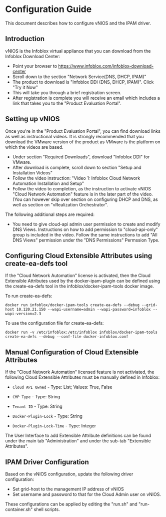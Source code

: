 Configuration Guide
===================
This document describes how to configure vNIOS and the IPAM driver.

Introduction
------------
vNIOS is the Infoblox virtual appliance that you can download from the Infoblox Download Center:

- Point your browser to https://www.infoblox.com/infoblox-download-center
- Scroll down to the section "Network Service(DNS, DHCP, IPAM)"
- The product to download is "Infoblox DDI (DNS, DHCP, IPAM)". Click "Try it Now"
- This will take you through a brief registration screen.
- After registration is complete you will receive an email which includes a link that takes you to the "Product Evaluation Portal".    

Setting up vNIOS
----------------
Once you're in the "Product Evaluation Portal", you can find download links as well as instructional videos. It is
strongly recommended that you download the VMware version of the product as VMware is the platform on which the videos
are based.

- Under section "Required Downloads", download "Infoblox DDI" for VMware.
- After download is complete, scroll down to section "Setup and Installation Videos"
- Follow the video instruction: "Video 1: Infoblox Cloud Network Automation Installation and Setup"
- Follow the video to completion, as the instruction to activate vNIOS "Cloud Network Automation" feature is in the later part of the video. (You can however skip over section on configuring DHCP and DNS, as well as section on "vRealization Orchestrator".

The following additional steps are required:
- You need to give cloud-api admin user permission to create and modify DNS Views. Instructions on how to add permission to "cloud-api-only" group is included in the video. Follow the same instructions to add "All DNS Views" permission under the "DNS Permissions" Permssion Type.

Configuring Cloud Extensible Attributes using create-ea-defs tool
-----------------------------------------------------------------
If the "Cloud Network Automation" license is activated, then the Cloud Extensible Attributes used by the docker-ipam-plugin
can be defined using the create-ea-defs tool in the infoblox/docker-ipam-tools docker image.

To run create-ea-defs:
```
docker run infoblox/docker-ipam-tools create-ea-defs --debug --grid-host 10.120.21.150 --wapi-username=admin --wapi-password=infoblox --wapi-version=2.3
```

To use the configuration file for create-ea-defs:
```
docker run -v /etc/infoblox:/etc/infoblox infoblox/docker-ipam-tools create-ea-defs --debug --conf-file docker-infoblox.conf
```

Manual Configuration of Cloud Extensible Attributes
---------------------------------------------------
If the "Cloud Network Automation" licensed feature is not activiated, the following Cloud Extensible Attributes must
be manually defined in Infoblox:

- ```Cloud API Owned``` - Type: List; Values: True, False

- ```CMP Type``` - Type: String

- ```Tenant ID``` - Type: String

- ```Docker-Plugin-Lock``` - Type: String

- ```Docker-Plugin-Lock-Time``` - Type: Integer


The User Interface to add Extensible Attribute definitions can be found under the main tab "Administration" and under the
sub-tab "Extensible Attributes".


IPAM Driver Configuration
-------------------------
Based on the vNIOS configuration, update the following driver configuration:
- Set grid-host to the management IP address of vNIOS
- Set username and password to that for the Cloud Admin user on vNIOS.

These configurations can be applied by editing the "run.sh" and "run-container.sh" shell scripts.

